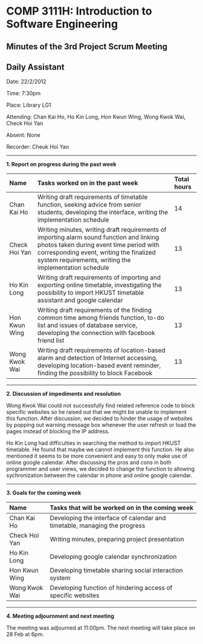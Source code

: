 # COMP 3111H: Introduction to Software Engineering #
## Minutes of the 3rd Project Scrum Meeting ##
## Daily Assistant ##



Date:       22/2/2012


Time:       7:30pm


Place:      Library LG1


Attending:  Chan Kai Ho, Ho Kin Long, Hon Kwun Wing, Wong Kwok Wai, Check Hoi Yan


Absent:   None


Recorder: Cheuk Hoi Yan



---



**1.   Report on progress during the past week**


|Name|       Tasks worked on in the past week|     Total hours|
|:---|:--------------------------------------|:---------------|
|Chan Kai Ho|    Writing draft requirements of timetable function, seeking advice from senior students, developing the interface,  writing the implementation schedule | 14             |
|Check Hoi Yan     |Writing minutes, writing draft requirements of importing alarm sound function and linking photos taken during event time period with corresponding event, writing the finalized system requirements, writing the implementation schedule | 13             |
|Ho Kin Long|     Writing draft requirements of importing and exporting online timetable, investigating the possibility to import HKUST timetable assistant and google calendar | 13             |
|Hon Kwun Wing|      Writing draft requirements of the finding common time among friends function, to-do list and issues of database service, developing the connection with facebook friend list  | 13             |
|Wong Kwok Wai|      Writing draft requirements of location-based alarm and detection of Internet accessing, developing location-based event reminder, finding the possibility to block Facebook |13              |



---



**2.   Discussion of impediments and resolution**


Wong Kwok Wai could not successfully find related reference code to block specific websites so he raised out that we might be unable to implement this function. After discussion, we decided to hinder the usage of websites by popping out warning message box whenever the user refresh or load the pages instead of blocking the IP address.

Ho Kin Long had difficulties in searching the method to import HKUST timetable. He found that maybe we cannot implement this function. He also mentioned it seems to be more convenient and easy to only make use of online google calendar. After discussing the pros and cons in both programmer and user views, we decided to change the function to allowing sychronization between the calendar in phone and online google calendar.




---



**3.   Goals for the coming week**


|Name|       Tasks that will be worked on in the coming week|
|:---|:-----------------------------------------------------|
|Chan Kai Ho|    Developing the interface of calendar and timetable, managing the progress|
|Check Hoi Yan     |Writing minutes, preparing project presentation       |
|Ho Kin Long|     Developing google calendar synchronization       |
|Hon Kwun Wing|      Developing timetable sharing social interaction system |
|Wong Kwok Wai|      Developing function of hindering access of specific websites|



---


**4.   Meeting adjournment and next meeting**


The meeting was adjourned at 11:00pm. The next meeting will take place on 28 Feb at 6pm.